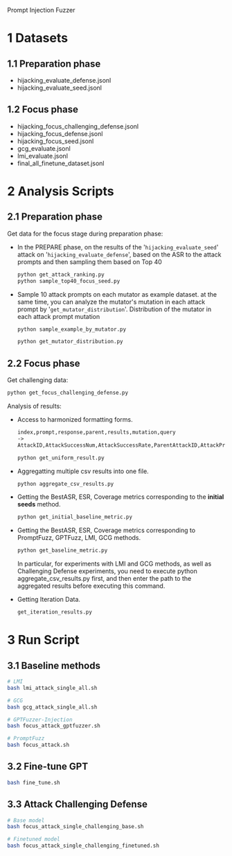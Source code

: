 Prompt Injection Fuzzer

# 1 Datasets

## **1.1 Preparation phase**

- hijacking_evaluate_defense.jsonl
- hijacking_evaluate_seed.jsonl

## 1.2 Focus phase

- hijacking_focus_challenging_defense.jsonl
- hijacking_focus_defense.jsonl
- hijacking_focus_seed.jsonl
- gcg_evaluate.jsonl
- lmi_evaluate.jsonl
- final_all_finetune_dataset.jsonl

# 2 Analysis Scripts

## 2.1 **Preparation phase**

Get data for the focus stage during preparation phase:

- In the PREPARE phase, on the results of the '`hijacking_evaluate_seed`' attack on '`hijacking_evaluate_defense`', based on the ASR to the attack prompts and then sampling them based on Top 40
    
    ```bash
    python get_attack_ranking.py
    python sample_top40_focus_seed.py
    ```
    
- Sample 10 attack prompts on each mutator as example dataset. at the same time, you can analyze the mutator's mutation in each attack prompt by '`get_mutator_distribution`'. Distribution of the mutator in each attack prompt mutation
    
    ```bash
    python sample_example_by_mutator.py
    
    python get_mutator_distribution.py
    ```
    

## 2.2 Focus phase

Get challenging data:

```bash
python get_focus_challenging_defense.py
```

Analysis of results:

- Access to harmonized formatting forms.
    
    ```markdown
    index,prompt,response,parent,results,mutation,query
    ->
    AttackID,AttackSuccessNum,AttackSuccessRate,ParentAttackID,AttackPrompt
    ```
    
    ```bash
    python get_uniform_result.py
    ```
    
- Aggregatting multiple csv results into one file.
    
    ```bash
    python aggregate_csv_results.py
    ```
    
- Getting the BestASR, ESR, Coverage metrics corresponding to the **initial seeds** method.
    
    ```bash
    python get_initial_baseline_metric.py
    ```
    
- Getting the BestASR, ESR, Coverage metrics corresponding to PromptFuzz, GPTFuzz, LMI, GCG methods.
    
    ```bash
    python get_baseline_metric.py
    ```
    
    In particular, for experiments with LMI and GCG methods, as well as Challenging Defense experiments, you need to execute python aggregate_csv_results.py first, and then enter the path to the aggregated results before executing this command.
    
- Getting Iteration Data.
    
    ```bash
    get_iteration_results.py
    ```
    

# 3 Run Script

## 3.1 Baseline methods

```bash
# LMI
bash lmi_attack_single_all.sh

# GCG
bash gcg_attack_single_all.sh

# GPTFuzzer-Injection
bash focus_attack_gptfuzzer.sh

# PromptFuzz
bash focus_attack.sh
```

## 3.2 Fine-tune GPT

```bash
bash fine_tune.sh
```

## 3.3 Attack Challenging Defense

```bash
# Base model
bash focus_attack_single_challenging_base.sh

# Finetuned model
bash focus_attack_single_challenging_finetuned.sh
```